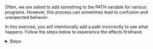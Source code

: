 Often, we are asked to add something to the PATH variable for various programs.
However, this process can sometimes lead to confusion and unexpected behavior.

In this exercise, you will intentionally add a path incorrectly to see what happens.
Follow the steps below to experience the effects firsthand.
<br>
<details>
<summary>Steps</summary>


First, let's take a look at the PATH variable to see what we have.
The $PATH is an environmental variable that tells the shell where to look for executable files when you run a command.
When you type a command in the terminal, the shell searches through these directories in the order they are listed to find the corresponding executable file.
```
echo $PATH
```{{exec}}

There’s a better way to visualize it. You can see the colons (`:`) as separators between the directories. We can use `tr` (short for "translate") to display the contents more clearly:

```bash
echo $PATH | tr ':' '\n'
```{{exec}}

Now we can see where the system looks for applications. But we need to add one of our own! Let’s create a script that will display "Muhahahahah" every time we call it:

```bash
mkdir -p ~/scripts/
echo "echo Muhahahahah" > ~/scripts/funny.sh
chmod +x ~/scripts/funny.sh
```{{exec}}

Now, we can make our system "blind" for a second. You see, it will fall in love with this script so much that it won't see anything else:

```bash
export PATH=~/scripts/funny.sh
```{{exec}}

Now, try to run any command. I'm sure your Bash shell doesn't see anything other than `funny.sh`. So, how can we fix this?


Fortunately, the change we made to the PATH is only temporary.

To restore the original PATH settings, we just need to run the `.bashrc` script in this terminal session using the source command.
This will reload the configuration and bring back the previous settings.

The usual PATH settings are stored in `/etc/profile`, but **do not change it directly** if you want to add more paths system-wide. Instead, it's much better to create a custom shell script in the `/etc/profile.d/` directory. This way, you can make your custom changes without modifying the main profile file directly.

To restore your PATH, run:

```bash
source ~/.bashrc
```{{exec}}

Now we know everything about the PATH, so we can properly append to it. Here’s how to do it: 

We need to append to the end of the `.bashrc` file and then source it again. 

**Remember:** `>>` appends, while `>` overwrites and can cause trouble!

Click here to check the lab and see if you succeeded!


```bash
echo 'export PATH="$PATH:~/scripts/"' >> ~/.bashrc
source ~/.bashrc
```{{exec}}


</details>
